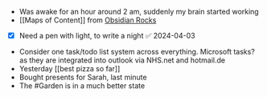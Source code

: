 - Was awake for an hour around 2 am, suddenly my brain started working
- [[Maps of Content]] from [Obsidian Rocks](https://obsidian.rocks/quick-tip-quickly-organize-notes-in-obsidian/)
- [x] Need a pen with light, to write a night ✅ 2024-04-03
- Consider one task/todo list system across everything. Microsoft tasks? as they are integrated into outlook via NHS.net and hotmail.de
- Yesterday [[best pizza so far]]
- Bought presents for Sarah, last minute
- The #Garden is in a much better state